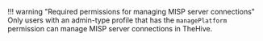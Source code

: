 !!! warning "Required permissions for managing MISP server connections"
    Only users with an admin-type profile that has the `managePlatform` permission can manage MISP server connections in TheHive.